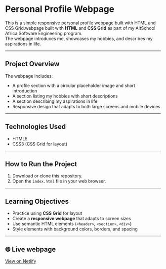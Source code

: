 # Personal Profile Webpage

This is a simple responsive personal profile webpage built with HTML and CSS Grid.webpage built with **HTML** and **CSS Grid** as part of my AltSchool Africa Software Engineering program.  
The webpage introduces me, showcases my hobbies, and describes my aspirations in life.  

---

## Project Overview
The webpage includes:
- A profile section with a circular placeholder image and short introduction  
- A section listing my hobbies with short descriptions  
- A section describing my aspirations in life  
- Responsive design that adapts to both large screens and mobile devices  

---

## Technologies Used
- HTML5  
- CSS3 (CSS Grid for layout)  

---

## How to Run the Project
1. Download or clone this repository.  
2. Open the `index.html` file in your web browser.  

---

## Learning Objectives
- Practice using **CSS Grid** for layout  
- Create a **responsive webpage** that adapts to screen sizes  
- Use semantic HTML elements (`<header>`, `<section>`, `<div>`)  
- Style elements with background colors, borders, and spacing  

---

## 🌐 Live webpage  
[View on Netlify](https://fatimah-personal-profile.netlify.app/)  
